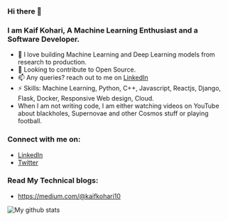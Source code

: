 ### Hi there 👋 
### I am Kaif Kohari, A Machine Learning Enthusiast and a Software Developer.

* 🔭 I love building Machine Learning and Deep Learning models from research to production.
* 🤔 Looking to contribute to Open Source.
* 📫 Any queries? reach out to me on [LinkedIn](https://www.linkedin.com/in/kaif-kohari-a34433190/)
* ⚡ Skills: Machine Learning, Python, C++, Javascript, Reactjs, Django, Flask, Docker, Responsive Web design, Cloud.
*  When I am not writing code, I am either watching videos on YouTube about blackholes, Supernovae and other Cosmos stuff or playing football.

### Connect with me on:
* [LinkedIn](https://www.linkedin.com/in/kaif-kohari-a34433190/)
* [Twitter](https://twitter.com/Kaif76200535)

### Read My Technical blogs:
* https://medium.com/@kaifkohari10



![My github stats](https://github-readme-stats.vercel.app/api?username=Kaif10)

